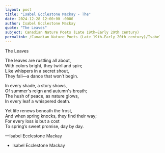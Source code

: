 ```yaml
---
layout: post
title: "Isabel Ecclestone Mackay - The"
date: 2024-12-28 12:00:00 -0000
author: Isabel Ecclestone Mackay
quote: "The Leaves"
subject: Canadian Nature Poets (Late 19th–Early 20th century)
permalink: /Canadian Nature Poets (Late 19th–Early 20th century)/Isabel Ecclestone Mackay/Isabel Ecclestone Mackay - The
---
```


The Leaves

The leaves are rustling all about,  
With colors bright, they twirl and spin;  
Like whispers in a secret shout,  
They fall—a dance that won’t begin.  

In every shade, a story shows,  
Of summer's reign and autumn's breath;  
The hush of peace, as nature glows,  
In every leaf a whispered death.  

Yet life renews beneath the frost,  
And when spring knocks, they find their way;  
For every loss is but a cost  
To spring’s sweet promise, day by day.  

—Isabel Ecclestone Mackay



- Isabel Ecclestone Mackay
